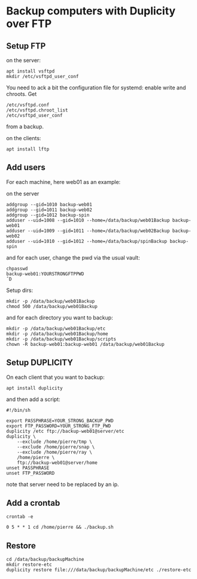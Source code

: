 # Backup computers with Duplicity over FTP

## Setup FTP

on the server:
```
apt install vsftpd
mkdir /etc/vsftpd_user_conf
```
You need to ack a bit the configuration file for systemd: enable write and chroots.
Get
```
/etc/vsftpd.conf
/etc/vsftpd.chroot_list
/etc/vsftpd_user_conf
```
from a backup.

on the clients:
```
apt install lftp
```

## Add users

For each machine, here web01 as an example:

on the server
```
addgroup --gid=1010 backup-web01
addgroup --gid=1011 backup-web02
addgroup --gid=1012 backup-spin
adduser --uid=1008 --gid=1010 --home=/data/backup/web01Backup backup-web01
adduser --uid=1009 --gid=1011 --home=/data/backup/web02Backup backup-web02
adduser --uid=1010 --gid=1012 --home=/data/backup/spinBackup backup-spin
```
and for each user, change the pwd via the usual vault:
```
chpasswd
backup-web01:YOURSTRONGFTPPWD
ˆD
```
Setup dirs:
```
mkdir -p /data/backup/web01Backup
chmod 500 /data/backup/web01Backup
```
and for each directory you want to backup:
```
mkdir -p /data/backup/web01Backup/etc
mkdir -p /data/backup/web01Backup/home
mkdir -p /data/backup/web01Backup/scripts
chown -R backup-web01:backup-web01 /data/backup/web01Backup
```

## Setup DUPLICITY
On each client that you want to backup:
```
apt install duplicity
```
and then add a script:

```
#!/bin/sh

export PASSPHRASE=YOUR_STRONG_BACKUP_PWD
export FTP_PASSWORD=YOUR_STRONG_FTP_PWD
duplicity /etc ftp://backup-web01@server/etc
duplicity \
    --exclude /home/pierre/tmp \
    --exclude /home/pierre/snap \
    --exclude /home/pierre/ray \
    /home/pierre \
    ftp://backup-web01@server/home
unset PASSPHRASE
unset FTP_PASSWORD
```
note that server need to be replaced by an ip.

## Add a crontab
```
crontab -e

0 5 * * 1 cd /home/pierre && ./backup.sh
```


## Restore

```
cd /data/backup/backupMachine
mkdir restore-etc
duplicity restore file:///data/backup/backupMachine/etc ./restore-etc
```

